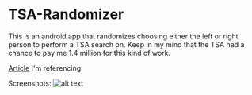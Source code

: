 # TSA-Randomizer
This is an android app that randomizes choosing either the left or right person to perform a TSA search on. Keep in my mind that the TSA had a chance to pay me 1.4 million for this kind of work.

[Article](http://www.geek.com/apps/tsa-paid-1-4-million-for-randomizer-app-that-chooses-left-or-right-1651337/) I'm referencing.

Screenshots:
![alt text](http://imgur.com/edit?album_id=F9Kmw "First Screenshot")


